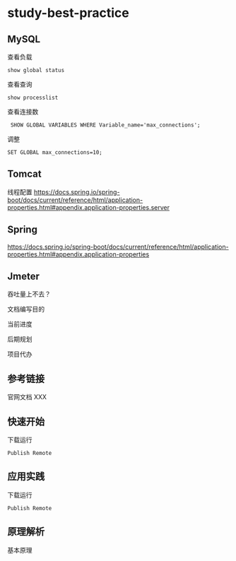 # study-best-practice


## MySQL

查看负载 

```
show global status
```

查看查询 

```
show processlist
```

查看连接数

```
 SHOW GLOBAL VARIABLES WHERE Variable_name='max_connections';
```

调整

```
SET GLOBAL max_connections=10;
```

 



## Tomcat 

线程配置 https://docs.spring.io/spring-boot/docs/current/reference/html/application-properties.html#appendix.application-properties.server

## Spring
https://docs.spring.io/spring-boot/docs/current/reference/html/application-properties.html#appendix.application-properties

## Jmeter
吞吐量上不去？

文档编写目的

当前进度

后期规划

项目代办

## 参考链接

官网文档 XXX

## 快速开始

下载运行

```
Publish Remote

```

## 应用实践

下载运行

```
Publish Remote

```

## 原理解析

基本原理
